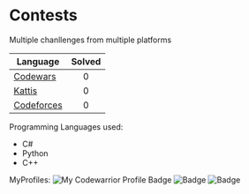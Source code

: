 # Contests

Multiple chanllenges from multiple platforms

| Language | Solved | 
|----------|:-------------:|
| [Codewars](https://github.com/valentk777/Contests/tree/master/Codewars) | 0 |
| [Kattis](https://github.com/valentk777/Contests/tree/master/Kattis) | 0 | 
| [Codeforces](https://github.com/valentk777/Contests/tree/master/Codeforces) | 0 | 


Programming Languages used:
* C#
* Python
* C++

MyProfiles:
![My Codewarrior Profile Badge](https://www.codewars.com/users/valentk777/badges/large)
![Badge](https://open.kattis.com/users/valentk777)
![Badge](https://codeforces.com/profile/valentk777)